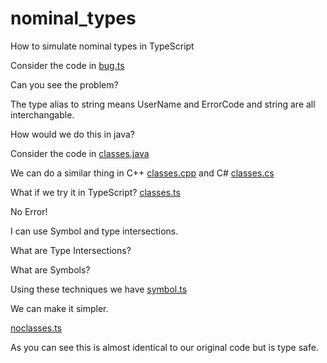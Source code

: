 # nominal_types
How to simulate nominal types in TypeScript

Consider the code in [bug.ts](./ts/bug.ts) 

Can you see the problem?

The type alias to string means UserName and ErrorCode and string are all interchangable.

How would we do this in java?

Consider the code in [classes.java](./java/classes.java)

We can do a similar thing in C++ [classes.cpp](./cpp/classes.cpp) and C# [classes.cs](./cs/classes.cs) 

What if we try it in TypeScript? [classes.ts](./ts/classes.ts)

No Error!

I can use Symbol and type intersections.

What are Type Intersections?

What are Symbols?

Using these techniques we have [symbol.ts](./ts/symbol.ts)

We can make it simpler.

[noclasses.ts](./ts/noclasses.ts)

As you can see this is almost identical to our original code but is type safe.


